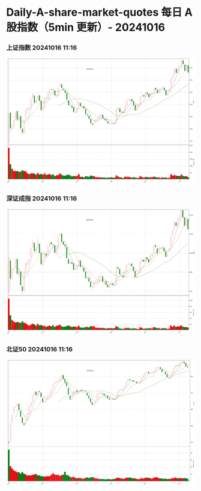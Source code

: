 
# Daily-A-share-market-quotes 每日 A 股指数（5min 更新）- 20241016

### 上证指数 20241016 11:16
![](./fig/2024/10/20241016-sh000001.png)

### 深证成指 20241016 11:16
![](./fig/2024/10/20241016-sz399001.png)

### 北证50 20241016 11:16
![](./fig/2024/10/20241016-bj899050.png)
